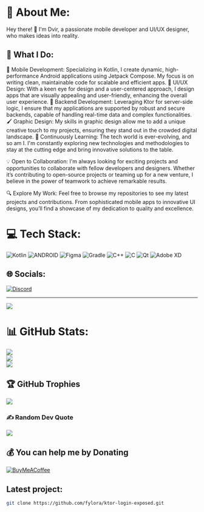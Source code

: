 # 💫 About Me:

 Hey there! 👋
 I'm Dvir, a passionate mobile developer and UI/UX designer, who makes ideas into reality.

## 🚀 What I Do:

📱 Mobile Development: Specializing in Kotlin, I create dynamic, high-performance Android applications using Jetpack Compose. My focus is on writing clean, maintainable code for scalable and efficient apps.
🎨 UI/UX Design: With a keen eye for design and a user-centered approach, I design apps that are visually appealing and user-friendly, enhancing the overall user experience.
💾 Backend Development: Leveraging Ktor for server-side logic, I ensure that my applications are supported by robust and secure backends, capable of handling real-time data and complex functionalities.
🖌️ Graphic Design: My skills in graphic design allow me to add a unique creative touch to my projects, ensuring they stand out in the crowded digital landscape.
🌱 Continuously Learning: The tech world is ever-evolving, and so am I. I'm constantly exploring new technologies and methodologies to stay at the cutting edge and bring innovative solutions to the table.

💡 Open to Collaboration: I'm always looking for exciting projects and opportunities to collaborate with fellow developers and designers. Whether it’s contributing to open-source projects or teaming up for a new venture, I believe in the power of teamwork to achieve remarkable results.

🔍 Explore My Work: Feel free to browse my repositories to see my latest projects and contributions. From sophisticated mobile apps to innovative UI designs, you’ll find a showcase of my dedication to quality and excellence.

# 💻 Tech Stack:
![Kotlin](https://img.shields.io/badge/kotlin-%230095D5.svg?style=for-the-badge&logo=kotlin&logoColor=white) ![ANDROID](https://img.shields.io/badge/android-%2320232a.svg?style=for-the-badge&logo=android&logoColor=%a4c639) ![Figma](https://img.shields.io/badge/figma-%23F24E1E.svg?style=for-the-badge&logo=figma&logoColor=white) ![Gradle](https://img.shields.io/badge/Gradle-02303A.svg?style=for-the-badge&logo=Gradle&logoColor=white) ![C++](https://img.shields.io/badge/c++-%2300599C.svg?style=for-the-badge&logo=c%2B%2B&logoColor=white) ![C](https://img.shields.io/badge/c-%2300599C.svg?style=for-the-badge&logo=c&logoColor=white) ![Qt](https://img.shields.io/badge/Qt-%23217346.svg?style=for-the-badge&logo=Qt&logoColor=white) ![Adobe XD](https://img.shields.io/badge/Adobe%20XD-470137?style=for-the-badge&logo=Adobe%20XD&logoColor=#FF61F6)

## 🌐 Socials:
[![Discord](https://img.shields.io/badge/Discord-%237289DA.svg?logo=discord&logoColor=white)](https://discord.gg/https://discord.gg/HMXtmRfQQw) 

---
[![](https://visitcount.itsvg.in/api?id=fylora&icon=0&color=0)](https://visitcount.itsvg.in)

# 📊 GitHub Stats:
![](https://github-readme-stats.vercel.app/api?username=fylora&theme=dark&hide_border=false&include_all_commits=false&count_private=false)<br/>
![](https://github-readme-streak-stats.herokuapp.com/?user=fylora&theme=dark&hide_border=false)<br/>
![](https://github-readme-stats.vercel.app/api/top-langs/?username=fylora&theme=dark&hide_border=false&include_all_commits=true&count_private=false&layout=compact)

## 🏆 GitHub Trophies
![](https://github-profile-trophy.vercel.app/?username=fylora&theme=radical&no-frame=false&no-bg=true&margin-w=4)

### ✍️ Random Dev Quote
![](https://quotes-github-readme.vercel.app/api?type=horizontal&theme=radical)

## 💰 You can help me by Donating
[![BuyMeACoffee](https://img.shields.io/badge/Buy%20Me%20a%20Coffee-ffdd00?style=for-the-badge&logo=buy-me-a-coffee&logoColor=black)](https://buymeacoffee.com/bidbidapps) 

## Latest project:
```bash
git clone https://github.com/fylora/ktor-login-exposed.git
``` 
